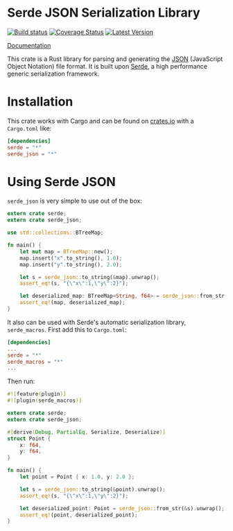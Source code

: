 Serde JSON Serialization Library
================================

[![Build status](https://api.travis-ci.org/serde-rs/json.png)](https://travis-ci.org/serde-rs/json)
[![Coverage Status](https://coveralls.io/repos/serde-rs/json/badge.svg?branch=master&service=github)](https://coveralls.io/github/serde-rs/json?branch=master)
[![Latest Version](https://img.shields.io/crates/v/serde_json.svg)](https://crates.io/crates/serde\_json)

[Documentation](https://serde-rs.github.io/json/serde_json)

This crate is a Rust library for parsing and generating the
[JSON](http://json.org) (JavaScript Object Notation) file format. It is built
upon [Serde](https://github.com/serde-rs/serde), a high performance generic
serialization framework.

Installation
============

This crate works with Cargo and can be found on
[crates.io](https://crates.io/crates/serde_json) with a `Cargo.toml` like:

```toml
[dependencies]
serde = "*"
serde_json = "*"
```

Using Serde JSON
================

`serde_json` is very simple to use out of the box:

```rust
extern crate serde;
extern crate serde_json;

use std::collections::BTreeMap;

fn main() {
    let mut map = BTreeMap::new();
    map.insert("x".to_string(), 1.0);
    map.insert("y".to_string(), 2.0);

    let s = serde_json::to_string(&map).unwrap();
    assert_eq!(s, "{\"x\":1,\"y\":2}");

    let deserialized_map: BTreeMap<String, f64> = serde_json::from_str(&s).unwrap();
    assert_eq!(map, deserialized_map);
}
```

It also can be used with Serde's automatic serialization library,
`serde_macros`. First add this to `Cargo.toml`:

```toml
[dependencies]
...
serde = "*"
serde_macros = "*"
...
```

Then run:

```rust
#![feature(plugin)]
#![plugin(serde_macros)]

extern crate serde;
extern crate serde_json;

#[derive(Debug, PartialEq, Serialize, Deserialize)]
struct Point {
    x: f64,
    y: f64,
}

fn main() {
    let point = Point { x: 1.0, y: 2.0 };

    let s = serde_json::to_string(&point).unwrap();
    assert_eq!(s, "{\"x\":1,\"y\":2}");

    let deserialized_point: Point = serde_json::from_str(&s).unwrap();
    assert_eq!(point, deserialized_point);
}
```
